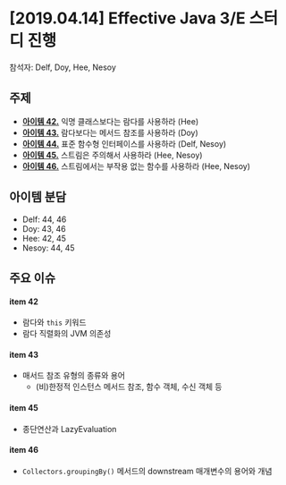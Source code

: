 # [2019.04.14] Effective Java 3/E 스터디 진행
참석자: Delf, Doy, Hee, Nesoy
## 주제
- [**아이템 42.**](../chapter07/item42.md) 익명 클래스보다는 람다를 사용하라 (Hee)
- [**아이템 43.**](../chapter07/item43.md) 람다보다는 메서드 참조를 사용하라 (Doy)
- [**아이템 44.**](../chapter07/item44.md) 표준 함수형 인터페이스를 사용하라 (Delf, Nesoy)
- [**아이템 45.**](../chapter07/item45.md) 스트림은 주의해서 사용하라 (Hee, Nesoy)
- [**아이템 46.**](../chapter07/item46.md) 스트림에서는 부작용 없는 함수를 사용하라 (Hee, Nesoy)

## 아이템 분담
- Delf: 44, 46
- Doy: 43, 46
- Hee: 42, 45
- Nesoy: 44, 45

## 주요 이슈

#### item 42
- 람다와 `this` 키워드
- 람다 직렬화의 JVM 의존성

#### item 43
- 매서드 참조 유형의 종류와 용어
  - (비)한정적 인스턴스 메서드 참조, 함수 객체, 수신 객체 등

#### item 45
- 종단연산과 LazyEvaluation

#### item 46
- `Collectors.groupingBy()` 메서드의 downstream 매개변수의 용어와 개념
